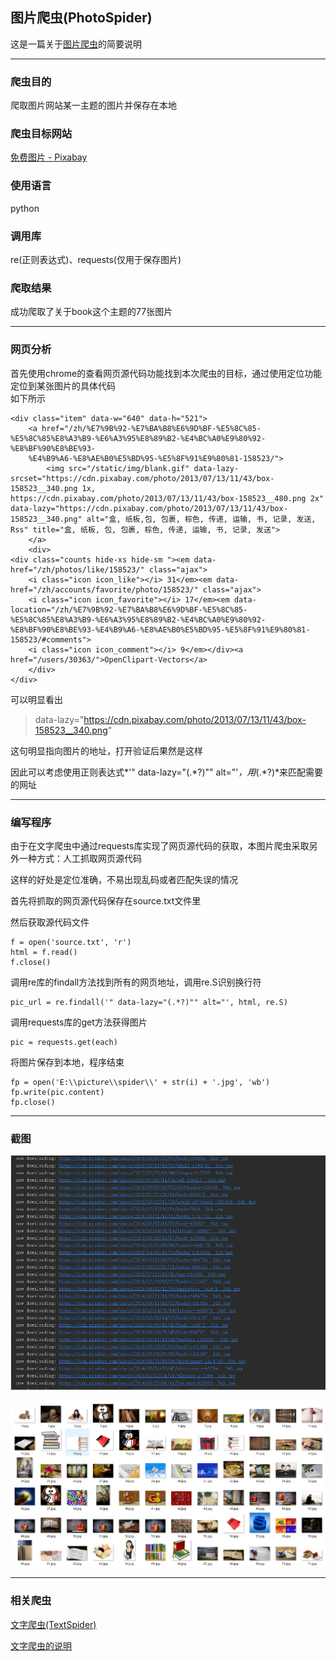 ## 图片爬虫(PhotoSpider)
这是一篇关于[图片爬虫](https://github.com/hyacinthee/web_tasks/blob/master/P2/PhotoSpider.py)的简要说明
*****************
### 爬虫目的
爬取图片网站某一主题的图片并保存在本地
### 爬虫目标网站
[免费图片 - Pixabay](https://pixabay.com/zh/photos/?q=book&hp=&image_type=&cat=&min_width=&min_height=)
### 使用语言
python
### 调用库
re(正则表达式)、requests(仅用于保存图片)
### 爬取结果
成功爬取了关于book这个主题的77张图片
*****************
### 网页分析
首先使用chrome的查看网页源代码功能找到本次爬虫的目标，通过使用定位功能定位到某张图片的具体代码   
如下所示

```
<div class="item" data-w="640" data-h="521">
	<a href="/zh/%E7%9B%92-%E7%BA%B8%E6%9D%BF-%E5%8C%85-%E5%8C%85%E8%A3%B9-%E6%A3%95%E8%89%B2-%E4%BC%A0%E9%80%92-%E8%BF%90%E8%BE%93-
	%E4%B9%A6-%E8%AE%B0%E5%BD%95-%E5%8F%91%E9%80%81-158523/">
		<img src="/static/img/blank.gif" data-lazy-srcset="https://cdn.pixabay.com/photo/2013/07/13/11/43/box-158523__340.png 1x, 
https://cdn.pixabay.com/photo/2013/07/13/11/43/box-158523__480.png 2x" data-lazy="https://cdn.pixabay.com/photo/2013/07/13/11/43/box-158523__340.png" alt="盒, 纸板,包, 包裹, 棕色, 传递, 运输, 书, 记录, 发送, Rss" title="盒, 纸板, 包, 包裹, 棕色, 传递, 运输, 书, 记录, 发送">
	</a>
	<div>
<div class="counts hide-xs hide-sm "><em data-href="/zh/photos/like/158523/" class="ajax">
	<i class="icon icon_like"></i> 31</em><em data-href="/zh/accounts/favorite/photo/158523/" class="ajax">
	<i class="icon icon_favorite"></i> 17</em><em data-location="/zh/%E7%9B%92-%E7%BA%B8%E6%9D%BF-%E5%8C%85-%E5%8C%85%E8%A3%B9-%E6%A3%95%E8%89%B2-%E4%BC%A0%E9%80%92-%E8%BF%90%E8%BE%93-%E4%B9%A6-%E8%AE%B0%E5%BD%95-%E5%8F%91%E9%80%81-158523/#comments">
	<i class="icon icon_comment"></i> 9</em></div><a href="/users/30363/">OpenClipart-Vectors</a>
	</div>
</div> 
```

可以明显看出
> data-lazy="https://cdn.pixabay.com/photo/2013/07/13/11/43/box-158523__340.png"  

这句明显指向图片的地址，打开验证后果然是这样

因此可以考虑使用正则表达式*'" data-lazy="(.\*?)"" alt="'*，用*(.\*?)*来匹配需要的网址

*******
### 编写程序
由于在文字爬虫中通过requests库实现了网页源代码的获取，本图片爬虫采取另外一种方式：人工抓取网页源代码

这样的好处是定位准确，不易出现乱码或者匹配失误的情况

首先将抓取的网页源代码保存在source.txt文件里

然后获取源代码文件
```
f = open('source.txt', 'r')
html = f.read()
f.close()
```

调用re库的findall方法找到所有的网页地址，调用re.S识别换行符
```
pic_url = re.findall('" data-lazy="(.*?)"" alt="', html, re.S)
```

调用requests库的get方法获得图片
```
pic = requests.get(each)
```

将图片保存到本地，程序结束
```
fp = open('E:\\picture\\spider\\' + str(i) + '.jpg', 'wb')
fp.write(pic.content)
fp.close()
```

****
### 截图

![爬取过程中](https://github.com/hyacinthee/web_tasks/blob/master/P2/PhotoSpider.png)

![爬取结果](https://github.com/hyacinthee/web_tasks/blob/master/P2/result.png)

*****
### 相关爬虫
[文字爬虫(TextSpider)](https://github.com/hyacinthee/web_tasks/blob/master/P2/TextSpider.py)

[文字爬虫的说明](https://github.com/hyacinthee/web_tasks/blob/master/P2/TextSpider.md)
